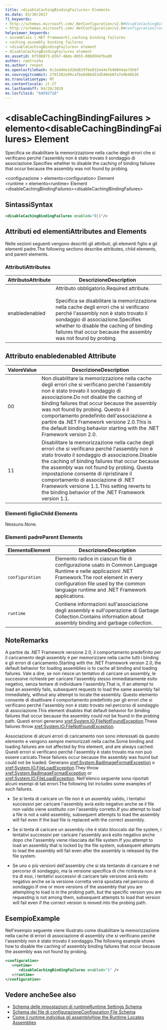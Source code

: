 ```yaml
---
title: <disableCachingBindingFailures> Elemento
ms.date: 03/30/2017
f1_keywords:
- http://schemas.microsoft.com/.NetConfiguration/v2.0#disableCachingBindingFailures
- http://schemas.microsoft.com/.NetConfiguration/v2.0#configuration/runtime/disableCachingBindingFailures
helpviewer_keywords:
- assemblies [.NET Framework],caching binding failures
- caching assembly binding failures
- <disableCachingBindingFailures> element
- disableCachingBindingFailures element
ms.assetid: bf598873-83b7-48de-8955-00b0504fbad0
author: rpetrusha
ms.author: ronpet
ms.openlocfilehash: 6c2ed46e1d26d829fbe832e44efb40844ae7d56f
ms.sourcegitcommit: 2701302a99cafbe0d86d53d540eb0fa7e9b46b36
ms.translationtype: MT
ms.contentlocale: it-IT
ms.lasthandoff: 04/28/2019
ms.locfileid: "64592718"
---
```

# <a name="disablecachingbindingfailures-element"></a><span data-ttu-id="055c0-102">\<disableCachingBindingFailures > elemento</span><span class="sxs-lookup"><span data-stu-id="055c0-102">\<disableCachingBindingFailures> Element</span></span>
<span data-ttu-id="055c0-103">Specifica se disabilitare la memorizzazione nella cache degli errori che si verificano perché l'assembly non è stato trovato il sondaggio di associazione.</span><span class="sxs-lookup"><span data-stu-id="055c0-103">Specifies whether to disable the caching of binding failures that occur because the assembly was not found by probing.</span></span>  
  
 <span data-ttu-id="055c0-104">\<configurazione > elemento</span><span class="sxs-lookup"><span data-stu-id="055c0-104">\<configuration> Element</span></span>  
<span data-ttu-id="055c0-105">\<runtime > elemento</span><span class="sxs-lookup"><span data-stu-id="055c0-105">\<runtime> Element</span></span>  
<span data-ttu-id="055c0-106">\<disableCachingBindingFailures></span><span class="sxs-lookup"><span data-stu-id="055c0-106">\<disableCachingBindingFailures></span></span>  
  
## <a name="syntax"></a><span data-ttu-id="055c0-107">Sintassi</span><span class="sxs-lookup"><span data-stu-id="055c0-107">Syntax</span></span>  
  
```xml  
<disableCachingBindingFailures enabled="0|1"/>  
```  
  
## <a name="attributes-and-elements"></a><span data-ttu-id="055c0-108">Attributi ed elementi</span><span class="sxs-lookup"><span data-stu-id="055c0-108">Attributes and Elements</span></span>  
 <span data-ttu-id="055c0-109">Nelle sezioni seguenti vengono descritti gli attributi, gli elementi figlio e gli elementi padre.</span><span class="sxs-lookup"><span data-stu-id="055c0-109">The following sections describe attributes, child elements, and parent elements.</span></span>  
  
### <a name="attributes"></a><span data-ttu-id="055c0-110">Attributi</span><span class="sxs-lookup"><span data-stu-id="055c0-110">Attributes</span></span>  
  
|<span data-ttu-id="055c0-111">Attributo</span><span class="sxs-lookup"><span data-stu-id="055c0-111">Attribute</span></span>|<span data-ttu-id="055c0-112">Descrizione</span><span class="sxs-lookup"><span data-stu-id="055c0-112">Description</span></span>|  
|---------------|-----------------|  
|<span data-ttu-id="055c0-113">enabled</span><span class="sxs-lookup"><span data-stu-id="055c0-113">enabled</span></span>|<span data-ttu-id="055c0-114">Attributo obbligatorio.</span><span class="sxs-lookup"><span data-stu-id="055c0-114">Required attribute.</span></span><br /><br /> <span data-ttu-id="055c0-115">Specifica se disabilitare la memorizzazione nella cache degli errori che si verificano perché l'assembly non è stato trovato il sondaggio di associazione.</span><span class="sxs-lookup"><span data-stu-id="055c0-115">Specifies whether to disable the caching of binding failures that occur because the assembly was not found by probing.</span></span>|  
  
## <a name="enabled-attribute"></a><span data-ttu-id="055c0-116">Attributo enabled</span><span class="sxs-lookup"><span data-stu-id="055c0-116">enabled Attribute</span></span>  
  
|<span data-ttu-id="055c0-117">Valore</span><span class="sxs-lookup"><span data-stu-id="055c0-117">Value</span></span>|<span data-ttu-id="055c0-118">Descrizione</span><span class="sxs-lookup"><span data-stu-id="055c0-118">Description</span></span>|  
|-----------|-----------------|  
|<span data-ttu-id="055c0-119">0</span><span class="sxs-lookup"><span data-stu-id="055c0-119">0</span></span>|<span data-ttu-id="055c0-120">Non disabilitare la memorizzazione nella cache degli errori che si verificano perché l'assembly non è stato trovato il sondaggio di associazione.</span><span class="sxs-lookup"><span data-stu-id="055c0-120">Do not disable the caching of binding failures that occur because the assembly was not found by probing.</span></span> <span data-ttu-id="055c0-121">Questo è il comportamento predefinito dell'associazione a partire da .NET Framework versione 2.0.</span><span class="sxs-lookup"><span data-stu-id="055c0-121">This is the default binding behavior starting with the .NET Framework version 2.0.</span></span>|  
|<span data-ttu-id="055c0-122">1</span><span class="sxs-lookup"><span data-stu-id="055c0-122">1</span></span>|<span data-ttu-id="055c0-123">Disabilitare la memorizzazione nella cache degli errori che si verificano perché l'assembly non è stato trovato il sondaggio di associazione.</span><span class="sxs-lookup"><span data-stu-id="055c0-123">Disable the caching of binding failures that occur because the assembly was not found by probing.</span></span> <span data-ttu-id="055c0-124">Questa impostazione consente di ripristinare il comportamento di associazione di .NET Framework versione 1.1.</span><span class="sxs-lookup"><span data-stu-id="055c0-124">This setting reverts to the binding behavior of the .NET Framework version 1.1.</span></span>|  
  
### <a name="child-elements"></a><span data-ttu-id="055c0-125">Elementi figlio</span><span class="sxs-lookup"><span data-stu-id="055c0-125">Child Elements</span></span>  
 <span data-ttu-id="055c0-126">Nessuno.</span><span class="sxs-lookup"><span data-stu-id="055c0-126">None.</span></span>  
  
### <a name="parent-elements"></a><span data-ttu-id="055c0-127">Elementi padre</span><span class="sxs-lookup"><span data-stu-id="055c0-127">Parent Elements</span></span>  
  
|<span data-ttu-id="055c0-128">Elemento</span><span class="sxs-lookup"><span data-stu-id="055c0-128">Element</span></span>|<span data-ttu-id="055c0-129">Descrizione</span><span class="sxs-lookup"><span data-stu-id="055c0-129">Description</span></span>|  
|-------------|-----------------|  
|`configuration`|<span data-ttu-id="055c0-130">Elemento radice in ciascun file di configurazione usato in Common Language Runtime e nelle applicazioni .NET Framework.</span><span class="sxs-lookup"><span data-stu-id="055c0-130">The root element in every configuration file used by the common language runtime and .NET Framework applications.</span></span>|  
|`runtime`|<span data-ttu-id="055c0-131">Contiene informazioni sull'associazione degli assembly e sull'operazione di Garbage Collection.</span><span class="sxs-lookup"><span data-stu-id="055c0-131">Contains information about assembly binding and garbage collection.</span></span>|  
  
## <a name="remarks"></a><span data-ttu-id="055c0-132">Note</span><span class="sxs-lookup"><span data-stu-id="055c0-132">Remarks</span></span>  
 <span data-ttu-id="055c0-133">A partire da .NET Framework versione 2.0, il comportamento predefinito per il caricamento degli assembly è per memorizzare nella cache tutti i binding e gli errori di caricamento.</span><span class="sxs-lookup"><span data-stu-id="055c0-133">Starting with the .NET Framework version 2.0, the default behavior for loading assemblies is to cache all binding and loading failures.</span></span> <span data-ttu-id="055c0-134">Vale a dire, se non riesce un tentativo di caricare un assembly, le successive richieste per caricare l'assembly stesso immediatamente esito negativo, senza tentare di individuare l'assembly.</span><span class="sxs-lookup"><span data-stu-id="055c0-134">That is, if an attempt to load an assembly fails, subsequent requests to load the same assembly fail immediately, without any attempt to locate the assembly.</span></span> <span data-ttu-id="055c0-135">Questo elemento consente di disattivare il comportamento predefinito per gli errori che si verificano perché l'assembly non è stato trovato nel percorso di sondaggio di associazione.</span><span class="sxs-lookup"><span data-stu-id="055c0-135">This element disables that default behavior for binding failures that occur because the assembly could not be found in the probing path.</span></span> <span data-ttu-id="055c0-136">Questi errori generano <xref:System.IO.FileNotFoundException>.</span><span class="sxs-lookup"><span data-stu-id="055c0-136">These failures throw <xref:System.IO.FileNotFoundException>.</span></span>  
  
 <span data-ttu-id="055c0-137">Associazione di alcuni errori di caricamento non sono interessati da questo elemento e vengono sempre memorizzati nella cache.</span><span class="sxs-lookup"><span data-stu-id="055c0-137">Some binding and loading failures are not affected by this element, and are always cached.</span></span> <span data-ttu-id="055c0-138">Questi errori si verificano perché l'assembly è stato trovato ma non può essere caricato.</span><span class="sxs-lookup"><span data-stu-id="055c0-138">These failures occur because the assembly was found but could not be loaded.</span></span> <span data-ttu-id="055c0-139">Generano <xref:System.BadImageFormatException> o <xref:System.IO.FileLoadException>.</span><span class="sxs-lookup"><span data-stu-id="055c0-139">They throw <xref:System.BadImageFormatException> or <xref:System.IO.FileLoadException>.</span></span> <span data-ttu-id="055c0-140">Nell'elenco seguente sono riportati alcuni esempi di tali errori.</span><span class="sxs-lookup"><span data-stu-id="055c0-140">The following list includes some examples of such failures.</span></span>  
  
- <span data-ttu-id="055c0-141">Se si tenta di caricare un file non è un assembly valido, i tentativi successivi per caricare l'assembly avrà esito negativo anche se il file non valido viene sostituito con l'assembly corretto.</span><span class="sxs-lookup"><span data-stu-id="055c0-141">If you attempt to load a file is not a valid assembly, subsequent attempts to load the assembly will fail even if the bad file is replaced with the correct assembly.</span></span>  
  
- <span data-ttu-id="055c0-142">Se si tenta di caricare un assembly che è stato bloccato dal file system, i tentativi successivi per caricare l'assembly avrà esito negativo anche dopo che l'assembly viene rilasciata dal file system.</span><span class="sxs-lookup"><span data-stu-id="055c0-142">If you attempt to load an assembly that is locked by the file system, subsequent attempts to load the assembly will fail even after the assembly is released by the file system.</span></span>  
  
- <span data-ttu-id="055c0-143">Se uno o più versioni dell'assembly che si sta tentando di caricare è nel percorso di sondaggio, ma la versione specifica di che richiesta non è tra di essi, i tentativi successivi di caricare tale versione avrà esito negativo anche se la versione corretta verrà spostata nel percorso di sondaggio.</span><span class="sxs-lookup"><span data-stu-id="055c0-143">If one or more versions of the assembly that you are attempting to load is in the probing path, but the specific version you are requesting is not among them, subsequent attempts to load that version will fail even if the correct version is moved into the probing path.</span></span>  
  
## <a name="example"></a><span data-ttu-id="055c0-144">Esempio</span><span class="sxs-lookup"><span data-stu-id="055c0-144">Example</span></span>  
 <span data-ttu-id="055c0-145">Nell'esempio seguente viene illustrato come disabilitare la memorizzazione nella cache di errori di associazione di assembly che si verificano perché l'assembly non è stato trovato il sondaggio.</span><span class="sxs-lookup"><span data-stu-id="055c0-145">The following example shows how to disable the caching of assembly binding failures that occur because the assembly was not found by probing.</span></span>  
  
```xml  
<configuration>  
   <runtime>  
      <disableCachingBindingFailures enabled="1" />  
   </runtime>  
</configuration>  
```  
  
## <a name="see-also"></a><span data-ttu-id="055c0-146">Vedere anche</span><span class="sxs-lookup"><span data-stu-id="055c0-146">See also</span></span>

- [<span data-ttu-id="055c0-147">Schema delle impostazioni di runtime</span><span class="sxs-lookup"><span data-stu-id="055c0-147">Runtime Settings Schema</span></span>](../../../../../docs/framework/configure-apps/file-schema/runtime/index.md)
- [<span data-ttu-id="055c0-148">Schema dei file di configurazione</span><span class="sxs-lookup"><span data-stu-id="055c0-148">Configuration File Schema</span></span>](../../../../../docs/framework/configure-apps/file-schema/index.md)
- [<span data-ttu-id="055c0-149">Come il runtime individua gli assembly</span><span class="sxs-lookup"><span data-stu-id="055c0-149">How the Runtime Locates Assemblies</span></span>](../../../../../docs/framework/deployment/how-the-runtime-locates-assemblies.md)
